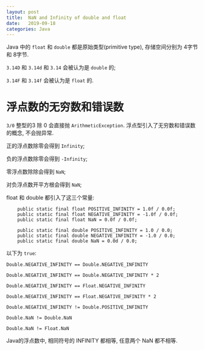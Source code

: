 ```yaml
---
layout: post
title:  NaN and Infinity of double and float 
date:   2019-09-18
categories: Java
---
```


Java 中的 `float` 和 `double` 都是原始类型(primitive type), 存储空间分别为 4字节 和 8字节.

`3.14D` 和 `3.14d` 和 `3.14` 会被认为是 `double` 的;
 
`3.14F` 和 `3.14f` 会被认为是 `float` 的.


# 浮点数的无穷数和错误数

`3/0` 整型的3 除 0 会直接抛 `ArithmeticException`. 浮点型引入了无穷数和错误数的概念, 不会抛异常.

正的浮点数除零会得到 `Infinity`;

负的浮点数除零会得到 `-Infinity`;

零浮点数除除会得到 `NaN`;

对负浮点数开平方根会得到 `NaN`;


float 和 double 都引入了这三个常量:
```
    public static final float POSITIVE_INFINITY = 1.0f / 0.0f;
    public static final float NEGATIVE_INFINITY = -1.0f / 0.0f;
    public static final float NaN = 0.0f / 0.0f;
```

```
    public static final double POSITIVE_INFINITY = 1.0 / 0.0;
    public static final double NEGATIVE_INFINITY = -1.0 / 0.0;
    public static final double NaN = 0.0d / 0.0;
```

以下为 `true`:

`Double.NEGATIVE_INFINITY == Double.NEGATIVE_INFINITY`

`Double.NEGATIVE_INFINITY == Double.NEGATIVE_INFINITY * 2`

`Double.NEGATIVE_INFINITY == Float.NEGATIVE_INFINITY`

`Double.NEGATIVE_INFINITY == Float.NEGATIVE_INFINITY * 2`

`Double.NEGATIVE_INFINITY != Double.POSITIVE_INFINITY`

`Double.NaN != Double.NaN`

`Double.NaN != Float.NaN`

Java的浮点数中, 相同符号的 INFINITY 都相等, 任意两个 NaN 都不相等.
